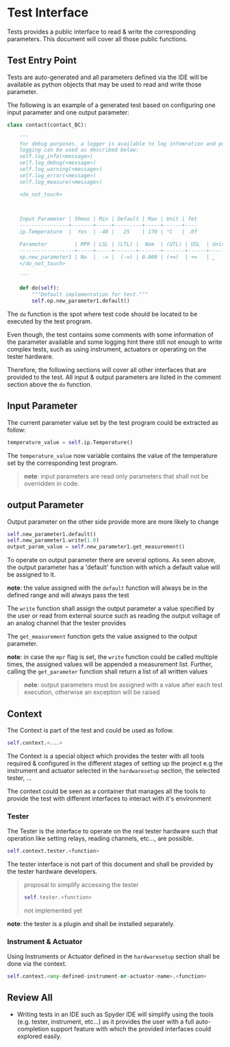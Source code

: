 # Test Interface

Tests provides a public interface to read & write the corresponding parameters. This document will cover all those public functions.

## Test Entry Point

Tests are auto-generated and all parameters defined via the IDE will be available as python objects that may be used to read and write those parameter.

The following is an example of a generated test based on configuring one input parameter and one output parameter:

```python
class contact(contact_BC):

    '''
    for debug purposes, a logger is available to log infomration and porpagate them to the UI.
    logging can be used as described below:
    self.log_info(<message>)
    self.log_debug(<message>)
    self.log_warning(<message>)
    self.log_error(<message>)
    self.log_measure(<message>)

    <do_not_touch>
    


    Input Parameter | Shmoo | Min | Default | Max | Unit | fmt
    ----------------+-------+-----+---------+-----+------+----
    ip.Temperature  |  Yes  | -40 |   25    | 170 | °C   | .0f

    Parameter         | MPR | LSL | (LTL) |  Nom  | (UTL) | USL  | Unit | fmt
    ------------------+-----+-----+-------+-------+-------+------+------+----
    op.new_parameter1 | No  |  -∞ |  (-∞) | 0.000 | (+∞)  | +∞   | ˽    | .3f
    </do_not_touch>

    '''

    def do(self):
        """Default implementation for test."""
        self.op.new_parameter1.default()
```

The `do` function is the spot where test code should be located to be executed by the test program.

Even though, the test contains some comments with some information of the parameter available and some logging hint there still not enough to write complex tests, such as using instrument, actuators or operating on the tester hardware.

Therefore, the following sections will cover all other interfaces that are provided to the test.
All input & output parameters are listed in the comment section above the `do` function.

## Input Parameter

The current parameter value set by the test program could be extracted as follow:

```python
temperature_value = self.ip.Temperature()
```

The `temperature_value` now variable contains the value of the temperature set by the corresponding test program.

> __note__: input parameters are read only parameters that shall not be overridden in code.

## output Parameter

Output parameter on the other side provide more are more likely to change

```python
self.new_parameter1.default()
self.new_parameter1.write(1.0)
output_param_value = self.new_parameter1.get_measurement()
```

To operate on output parameter there are several options.
As seen above, the output parameter has a 'default' function with which a default value will be assigned to it.

__note__: the value assigned with the `default` function will always be in the defined range and will always pass the test

The `write` function shall assign the output parameter a value specified by the user or read from external source such as reading the output voltage of an analog channel that the tester provides

The `get_measurement` function gets the value assigned to the output parameter.

__note__: in case the `mpr` flag is set, the `write` function could be called multiple times, the assigned values will be appended a measurement list. Further, calling the `get_parameter` function shall return a list of all written values

> __note__: output parameters must be assigned with a value after each test execution, otherwise an exception will be raised

## Context

The Context is part of the test and could be used as follow.

```python
self.context.<...>
```

The Context is a special object which provides the tester with all tools required & configured in the different stages of setting up the project e.g the instrument and actuator selected in the `hardwaresetup` section, the selected tester, ...

The context could be seen as a container that manages all the tools to provide the test with different interfaces to interact with it's environment

### Tester

The Tester is the interface to operate on the real tester hardware such that operation like setting relays, reading channels, etc..., are possible.

```python
self.context.tester.<function>
```

The tester interface is not part of this document and shall be provided by the tester hardware developers.

> proposal to simplify accessing the tester
>
> ```python
> self.tester.<function>
> ```
>
> not implemented yet

__note__: the tester is a plugin and shall be installed separately.

### Instrument & Actuator

Using Instruments or Actuator defined in the `hardwaresetup` section shall be done via the context.

```python
self.context.<any-defined-instrument-or-actuator-name>.<function>
```

## Review All

* Writing tests in an IDE such as Spyder IDE will simplify using the tools (e.g. tester, instrument, etc...) as it provides the user with a full auto-completion support feature with which the provided interfaces could explored easily.
